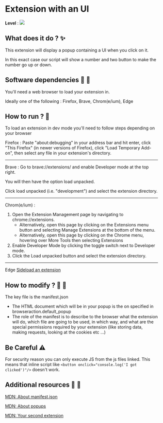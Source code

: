 # Extension with an UI

**Level** : ![](https://img.shields.io/badge/Level-Intermediate-yellow)

## What does it do ? ✨
This extension will display a popup containing a UI when you click on it. 

In this exact case our script will show a number and two button to make the number go up or down.

## Software dependencies 🌈 📂
You'll need a web browser to load your extension in.

Ideally one of the following : Firefox, Brave, Chrom(e/ium), Edge

## How to run ? 🚀

To load an extension in dev mode you'll need to follow steps depending on your browser

Firefox : Paste "about:debugging" in your address bar and hit enter, click "This Firefox" (in newer versions of Firefox), click "Load Temporary Add-on", then select any file in your extension's directory.
<hr/>

Brave : Go to brave://extensions/ and enable Developer mode at the top right.

You will then have the option load unpacked.

Click load unpacked (i.e. "development") and select the extension directory.
<hr/>

Chrom(e/ium) : 

1. Open the Extension Management page by navigating to chrome://extensions.
    - Alternatively, open this page by clicking on the Extensions menu button and selecting Manage Extensions at the bottom of the menu.
    - Alternatively, open this page by clicking on the Chrome menu, hovering over More Tools then selecting Extensions
2. Enable Developer Mode by clicking the toggle switch next to Developer mode.
3. Click the Load unpacked button and select the extension directory.
<hr/>

Edge  [Sideload an extension](https://docs.microsoft.com/en-us/microsoft-edge/extensions-chromium/getting-started/extension-sideloading)



## How to modify ? 🔩 🔨

The key file is the manifest.json
- The HTML document which will be in your popup is the on specified in browseraction.default_popup
- The role of the manifest is to describe to the browser what the extension will do, which file are going to be used, in which way, and what are the special permissions required by your extension (like storing data, making requests, looking at the cookies etc ...)

## Be Careful ⚠️

For security reason you can only execute JS from the js files linked. This means that inline script like `<button onclick="console.log('I got clicked')"/>` doesn't work.

## Additional resources 📄 📗
[MDN: About manifest.json](https://developer.mozilla.org/en-US/docs/Mozilla/Add-ons/WebExtensions/manifest.json)

[MDN: About popups](https://developer.mozilla.org/en-US/docs/Mozilla/Add-ons/WebExtensions/user_interface/Popups)

[MDN: Your second extension](https://developer.mozilla.org/en-US/docs/Mozilla/Add-ons/WebExtensions/Your_second_WebExtension)

